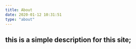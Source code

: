 ```yaml
---
title: About
date: 2020-01-12 10:31:51
type: "about"
---
```


## this is a simple description for this site;